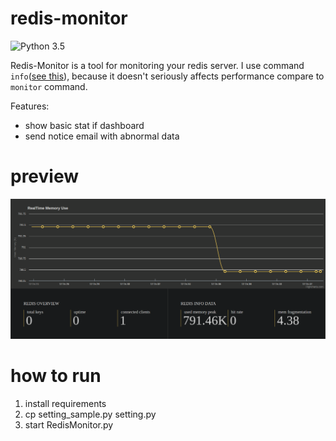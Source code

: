 # redis-monitor

![Python 3.5](https://img.shields.io/badge/python-3.5-blue.svg)

Redis-Monitor is a tool for monitoring your redis server. I use command `info`([see this](http://redis.io/commands/INFO)), because it doesn't seriously affects performance compare to `monitor` command. 

Features:
* show basic stat if dashboard
* send notice email with abnormal data

# preview
![preview](https://raw.githubusercontent.com/Denon/redis-monitor/master/src/web/static/preview.png)


# how to run
1. install requirements
2. cp setting_sample.py setting.py
3. start RedisMonitor.py
